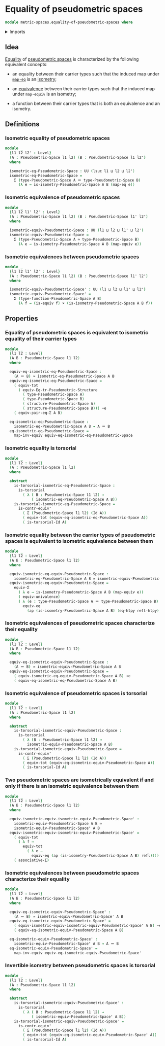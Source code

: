 # Equality of pseudometric spaces

```agda
module metric-spaces.equality-of-pseudometric-spaces where
```

<details><summary>Imports</summary>

```agda
open import foundation.action-on-identifications-functions
open import foundation.cartesian-product-types
open import foundation.contractible-types
open import foundation.dependent-pair-types
open import foundation.equality-dependent-pair-types
open import foundation.equivalences
open import foundation.function-extensionality
open import foundation.function-types
open import foundation.functoriality-dependent-pair-types
open import foundation.homotopies
open import foundation.identity-types
open import foundation.propositions
open import foundation.subtypes
open import foundation.torsorial-type-families
open import foundation.transport-along-identifications
open import foundation.type-arithmetic-dependent-pair-types
open import foundation.univalence
open import foundation.universe-levels

open import metric-spaces.functions-pseudometric-spaces
open import metric-spaces.isometries-pseudometric-spaces
open import metric-spaces.pseudometric-spaces
```

</details>

## Idea

[Equality](foundation-core.identity-types.md) of
[pseudometric spaces](metric-spaces.pseudometric-spaces.md) is characterized by
the following equivalent concepts:

- an equality between their carrier types such that the induced map under
  [`map-eq`](foundation-core.univalence.md) is an
  [isometry](metric-spaces.isometries-pseudometric-spaces.md);

- an [equivalence](foundation-core.equivalences.md) between their carrier types
  such that the induced map under `map-equiv` is an isometry;

- a function between their carrier types that is both an equivalence and an
  isometry.

## Definitions

### Isometric equality of pseudometric spaces

```agda
module _
  {l1 l2 l2' : Level}
  (A : Pseudometric-Space l1 l2) (B : Pseudometric-Space l1 l2')
  where

  isometric-eq-Pseudometric-Space : UU (lsuc l1 ⊔ l2 ⊔ l2')
  isometric-eq-Pseudometric-Space =
    Σ (type-Pseudometric-Space A ＝ type-Pseudometric-Space B)
      (λ e → is-isometry-Pseudometric-Space A B (map-eq e))
```

### Isometric equivalence of pseudometric spaces

```agda
module _
  {l1 l2 l1' l2' : Level}
  (A : Pseudometric-Space l1 l2) (B : Pseudometric-Space l1' l2')
  where

  isometric-equiv-Pseudometric-Space : UU (l1 ⊔ l2 ⊔ l1' ⊔ l2')
  isometric-equiv-Pseudometric-Space =
    Σ (type-Pseudometric-Space A ≃ type-Pseudometric-Space B)
      (λ e → is-isometry-Pseudometric-Space A B (map-equiv e))
```

### Isometric equivalences between pseudometric spaces

```agda
module _
  {l1 l2 l1' l2' : Level}
  (A : Pseudometric-Space l1 l2) (B : Pseudometric-Space l1' l2')
  where

  isometric-equiv-Pseudometric-Space' : UU (l1 ⊔ l2 ⊔ l1' ⊔ l2')
  isometric-equiv-Pseudometric-Space' =
    Σ (type-function-Pseudometric-Space A B)
      (λ f → (is-equiv f) × (is-isometry-Pseudometric-Space A B f))
```

## Properties

### Equality of pseudometric spaces is equivalent to isometric equality of their carrier types

```agda
module _
  {l1 l2 : Level}
  (A B : Pseudometric-Space l1 l2)
  where

  equiv-eq-isometric-eq-Pseudometric-Space :
    (A ＝ B) ≃ isometric-eq-Pseudometric-Space A B
  equiv-eq-isometric-eq-Pseudometric-Space =
    ( equiv-tot
      ( equiv-Eq-tr-Pseudometric-Structure
        ( type-Pseudometric-Space A)
        ( type-Pseudometric-Space B)
        ( structure-Pseudometric-Space A)
        ( structure-Pseudometric-Space B))) ∘e
    ( equiv-pair-eq-Σ A B)

  eq-isometric-eq-Pseudometric-Space :
    isometric-eq-Pseudometric-Space A B → A ＝ B
  eq-isometric-eq-Pseudometric-Space =
    map-inv-equiv equiv-eq-isometric-eq-Pseudometric-Space
```

### Isometric equality is torsorial

```agda
module _
  {l1 l2 : Level}
  (A : Pseudometric-Space l1 l2)
  where

  abstract
    is-torsorial-isometric-eq-Pseudometric-Space :
      is-torsorial
        ( λ ( B : Pseudometric-Space l1 l2) →
            ( isometric-eq-Pseudometric-Space A B))
    is-torsorial-isometric-eq-Pseudometric-Space =
      is-contr-equiv'
        ( Σ (Pseudometric-Space l1 l2) (Id A))
        ( equiv-tot (equiv-eq-isometric-eq-Pseudometric-Space A))
        ( is-torsorial-Id A)
```

### Isometric equality between the carrier types of pseudometric spaces is equivalent to isometric equivalence between them

```agda
module _
  {l1 l2 : Level}
  (A B : Pseudometric-Space l1 l2)
  where

  equiv-isometric-eq-equiv-Pseudometric-Space :
    isometric-eq-Pseudometric-Space A B ≃ isometric-equiv-Pseudometric-Space A B
  equiv-isometric-eq-equiv-Pseudometric-Space =
    equiv-Σ
      ( λ e → is-isometry-Pseudometric-Space A B (map-equiv e))
      ( equiv-univalence)
      ( λ (e : type-Pseudometric-Space A ＝ type-Pseudometric-Space B) →
        equiv-eq
          (ap (is-isometry-Pseudometric-Space A B) (eq-htpy refl-htpy)))
```

### Isometric equivalences of pseudometric spaces characterize their equality

```agda
module _
  {l1 l2 : Level}
  (A B : Pseudometric-Space l1 l2)
  where

  equiv-eq-isometric-equiv-Pseudometric-Space :
    (A ＝ B) ≃ isometric-equiv-Pseudometric-Space A B
  equiv-eq-isometric-equiv-Pseudometric-Space =
    ( equiv-isometric-eq-equiv-Pseudometric-Space A B) ∘e
    ( equiv-eq-isometric-eq-Pseudometric-Space A B)
```

### Isometric equivalence of pseudometric spaces is torsorial

```agda
module _
  {l1 l2 : Level}
  (A : Pseudometric-Space l1 l2)
  where

  abstract
    is-torsorial-isometric-equiv-Pseudometric-Space :
      is-torsorial
        ( λ (B : Pseudometric-Space l1 l2) →
          isometric-equiv-Pseudometric-Space A B)
    is-torsorial-isometric-equiv-Pseudometric-Space =
      is-contr-equiv'
        ( Σ (Pseudometric-Space l1 l2) (Id A))
        ( equiv-tot (equiv-eq-isometric-equiv-Pseudometric-Space A))
        ( is-torsorial-Id A)
```

### Two pseudometric spaces are isometrically equivalent if and only if there is an isometric equivalence between them

```agda
module _
  {l1 l2 : Level}
  (A B : Pseudometric-Space l1 l2)
  where

  equiv-isometric-equiv-isometric-equiv-Pseudometric-Space' :
    isometric-equiv-Pseudometric-Space A B ≃
    isometric-equiv-Pseudometric-Space' A B
  equiv-isometric-equiv-isometric-equiv-Pseudometric-Space' =
    ( equiv-tot
      ( λ f →
        equiv-tot
          ( λ e →
            equiv-eq (ap (is-isometry-Pseudometric-Space A B) refl)))) ∘e
    ( associative-Σ)
```

### Isometric equivalences between pseudometric spaces characterize their equality

```agda
module _
  {l1 l2 : Level}
  (A B : Pseudometric-Space l1 l2)
  where

  equiv-eq-isometric-equiv-Pseudometric-Space' :
    (A ＝ B) ≃ isometric-equiv-Pseudometric-Space' A B
  equiv-eq-isometric-equiv-Pseudometric-Space' =
    ( equiv-isometric-equiv-isometric-equiv-Pseudometric-Space' A B) ∘e
    ( equiv-eq-isometric-equiv-Pseudometric-Space A B)

  eq-isometric-equiv-Pseudometric-Space' :
    isometric-equiv-Pseudometric-Space' A B → A ＝ B
  eq-isometric-equiv-Pseudometric-Space' =
    map-inv-equiv equiv-eq-isometric-equiv-Pseudometric-Space'
```

### Invertible isometry between pseudometric spaces is torsorial

```agda
module _
  {l1 l2 : Level}
  (A : Pseudometric-Space l1 l2)
  where

  abstract
    is-torsorial-isometric-equiv-Pseudometric-Space' :
      is-torsorial
        ( λ ( B : Pseudometric-Space l1 l2) →
            ( isometric-equiv-Pseudometric-Space' A B))
    is-torsorial-isometric-equiv-Pseudometric-Space' =
      is-contr-equiv'
        ( Σ (Pseudometric-Space l1 l2) (Id A))
        ( equiv-tot (equiv-eq-isometric-equiv-Pseudometric-Space' A))
        ( is-torsorial-Id A)
```
